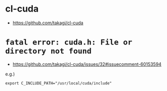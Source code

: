 # cl-cuda #

* https://github.com/takagi/cl-cuda


# `fatal error: cuda.h: File or directory not found` #

* https://github.com/takagi/cl-cuda/issues/32#issuecomment-60153594

e.g.)

```
export C_INCLUDE_PATH="/usr/local/cuda/include"
```
